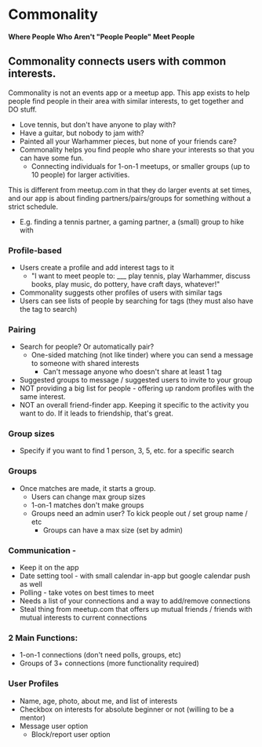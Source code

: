 # Commonality
#### Where People Who Aren't "People People" Meet People

## Commonality connects users with common interests.
Commonality is not an events app or a meetup app. This app exists to help people find people in their area with similar interests, to get together and DO stuff.
- Love tennis, but don't have anyone to play with?
- Have a guitar, but nobody to jam with?
- Painted all your Warhammer pieces, but none of your friends care?
- Commonality helps you find people who share your interests so that you can have some fun.
  - Connecting individuals for 1-on-1 meetups, or smaller groups (up to 10 people) for larger activities.

This is different from meetup.com in that they do larger events at set times, and our app is about finding partners/pairs/groups for something without a strict schedule.
- E.g. finding a tennis partner, a gaming partner, a (small) group to hike with

### Profile-based
- Users create a profile and add interest tags to it
  - "I want to meet people to: ___ play tennis, play Warhammer, discuss books, play music, do pottery, have craft days, whatever!"
- Commonality suggests other profiles of users with similar tags
- Users can see lists of people by searching for tags (they must also have the tag to search)

### Pairing
- Search for people? Or automatically pair?
    - One-sided matching (not like tinder) where you can send a message to someone with shared interests
        - Can't message anyone who doesn't share at least 1 tag
- Suggested groups to message / suggested users to invite to your group
- NOT providing a big list for people - offering up random profiles with the same interest.
- NOT an overall friend-finder app. Keeping it specific to the activity you want to do. If it leads to friendship, that's great.

### Group sizes
- Specify if you want to find 1 person, 3, 5, etc. for a specific search

### Groups
- Once matches are made, it starts a group.
    - Users can change max group sizes
    - 1-on-1 matches don't make groups
    - Groups need an admin user? To kick people out / set group name / etc
        - Groups can have a max size (set by admin)

### Communication -
- Keep it on the app
- Date setting tool - with small calendar in-app but google calendar push as well
- Polling - take votes on best times to meet
- Needs a list of your connections and a way to add/remove connections
- Steal thing from meetup.com that offers up mutual friends / friends with mutual interests to current connections

### 2 Main Functions:
- 1-on-1 connections (don't need polls, groups, etc)
- Groups of 3+ connections (more functionality required)

### User Profiles
- Name, age, photo, about me, and list of interests
- Checkbox on interests for absolute beginner or not (willing to be a mentor)
- Message user option
    - Block/report user option